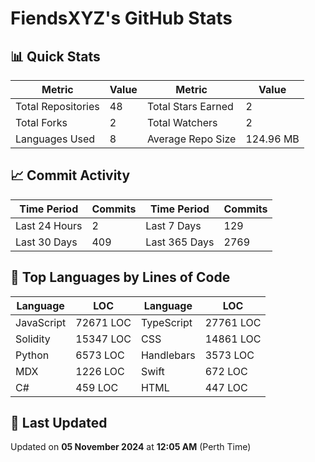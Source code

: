 # FiendsXYZ's GitHub Stats

## 📊 Quick Stats

| Metric               | Value       | Metric               | Value       |
|----------------------|-------------|----------------------|-------------|
| Total Repositories   | 48 | Total Stars Earned   | 2 |
| Total Forks          | 2 | Total Watchers       | 2 |
| Languages Used       | 8 | Average Repo Size    | 124.96 MB |

## 📈 Commit Activity

| Time Period      | Commits      | Time Period      | Commits      |
|------------------|--------------|------------------|--------------|
| Last 24 Hours    | 2 | Last 7 Days      | 129 |
| Last 30 Days     | 409 | Last 365 Days    | 2769 |

## 📝 Top Languages by Lines of Code

| Language       | LOC        | Language       | LOC        |
|----------------|------------|----------------|------------|
| JavaScript       | 72671 LOC  | TypeScript       | 27761 LOC  |
| Solidity       | 15347 LOC  | CSS       | 14861 LOC  |
| Python       | 6573 LOC  | Handlebars       | 3573 LOC  |
| MDX       | 1226 LOC  | Swift       | 672 LOC  |
| C#       | 459 LOC  | HTML       | 447 LOC  |

## 📅 Last Updated

Updated on **05 November 2024** at **12:05 AM** (Perth Time)
